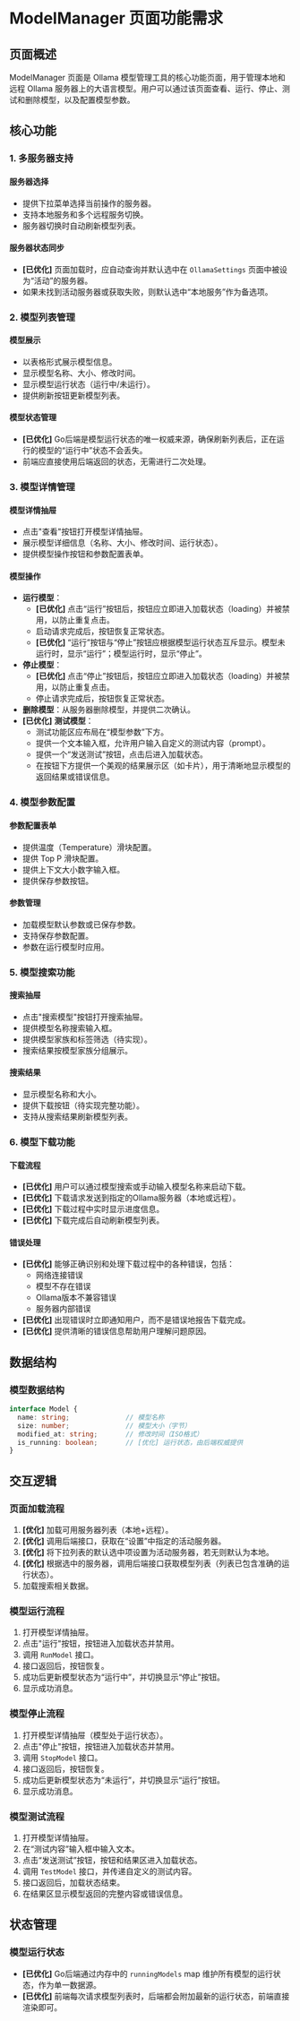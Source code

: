 # ModelManager 页面功能需求

## 页面概述

ModelManager 页面是 Ollama 模型管理工具的核心功能页面，用于管理本地和远程 Ollama 服务器上的大语言模型。用户可以通过该页面查看、运行、停止、测试和删除模型，以及配置模型参数。

## 核心功能

### 1. 多服务器支持

#### 服务器选择
- 提供下拉菜单选择当前操作的服务器。
- 支持本地服务和多个远程服务切换。
- 服务器切换时自动刷新模型列表。

#### 服务器状态同步
- **[已优化]** 页面加载时，应自动查询并默认选中在 `OllamaSettings` 页面中被设为“活动”的服务器。
- 如果未找到活动服务器或获取失败，则默认选中“本地服务”作为备选项。

### 2. 模型列表管理

#### 模型展示
- 以表格形式展示模型信息。
- 显示模型名称、大小、修改时间。
- 显示模型运行状态（运行中/未运行）。
- 提供刷新按钮更新模型列表。

#### 模型状态管理
- **[已优化]** Go后端是模型运行状态的唯一权威来源，确保刷新列表后，正在运行的模型的“运行中”状态不会丢失。
- 前端应直接使用后端返回的状态，无需进行二次处理。

### 3. 模型详情管理

#### 模型详情抽屉
- 点击"查看"按钮打开模型详情抽屉。
- 展示模型详细信息（名称、大小、修改时间、运行状态）。
- 提供模型操作按钮和参数配置表单。

#### 模型操作
- **运行模型**：
  - **[已优化]** 点击“运行”按钮后，按钮应立即进入加载状态（loading）并被禁用，以防止重复点击。
  - 启动请求完成后，按钮恢复正常状态。
  - **[已优化]** “运行”按钮与“停止”按钮应根据模型运行状态互斥显示。模型未运行时，显示“运行”；模型运行时，显示“停止”。
- **停止模型**：
  - **[已优化]** 点击“停止”按钮后，按钮应立即进入加载状态（loading）并被禁用，以防止重复点击。
  - 停止请求完成后，按钮恢复正常状态。
- **删除模型**：从服务器删除模型，并提供二次确认。
- **[已优化]** **测试模型**：
  - 测试功能区应布局在“模型参数”下方。
  - 提供一个文本输入框，允许用户输入自定义的测试内容（prompt）。
  - 提供一个“发送测试”按钮，点击后进入加载状态。
  - 在按钮下方提供一个美观的结果展示区（如卡片），用于清晰地显示模型的返回结果或错误信息。

### 4. 模型参数配置

#### 参数配置表单
- 提供温度（Temperature）滑块配置。
- 提供 Top P 滑块配置。
- 提供上下文大小数字输入框。
- 提供保存参数按钮。

#### 参数管理
- 加载模型默认参数或已保存参数。
- 支持保存参数配置。
- 参数在运行模型时应用。

### 5. 模型搜索功能

#### 搜索抽屉
- 点击"搜索模型"按钮打开搜索抽屉。
- 提供模型名称搜索输入框。
- 提供模型家族和标签筛选（待实现）。
- 搜索结果按模型家族分组展示。

#### 搜索结果
- 显示模型名称和大小。
- 提供下载按钮（待实现完整功能）。
- 支持从搜索结果刷新模型列表。

### 6. 模型下载功能

#### 下载流程
- **[已优化]** 用户可以通过模型搜索或手动输入模型名称来启动下载。
- **[已优化]** 下载请求发送到指定的Ollama服务器（本地或远程）。
- **[已优化]** 下载过程中实时显示进度信息。
- **[已优化]** 下载完成后自动刷新模型列表。

#### 错误处理
- **[已优化]** 能够正确识别和处理下载过程中的各种错误，包括：
  - 网络连接错误
  - 模型不存在错误
  - Ollama版本不兼容错误
  - 服务器内部错误
- **[已优化]** 出现错误时立即通知用户，而不是错误地报告下载完成。
- **[已优化]** 提供清晰的错误信息帮助用户理解问题原因。

## 数据结构

### 模型数据结构

```typescript
interface Model {
  name: string;              // 模型名称
  size: number;              // 模型大小（字节）
  modified_at: string;       // 修改时间（ISO格式）
  is_running: boolean;       // [优化] 运行状态，由后端权威提供
}
```

## 交互逻辑

### 页面加载流程
1. **[优化]** 加载可用服务器列表（本地+远程）。
2. **[优化]** 调用后端接口，获取在“设置”中指定的活动服务器。
3. **[优化]** 将下拉列表的默认选中项设置为活动服务器，若无则默认为本地。
4. **[优化]** 根据选中的服务器，调用后端接口获取模型列表（列表已包含准确的运行状态）。
5. 加载搜索相关数据。

### 模型运行流程
1. 打开模型详情抽屉。
2. 点击"运行"按钮，按钮进入加载状态并禁用。
3. 调用 `RunModel` 接口。
4. 接口返回后，按钮恢复。
5. 成功后更新模型状态为“运行中”，并切换显示“停止”按钮。
6. 显示成功消息。

### 模型停止流程
1. 打开模型详情抽屉（模型处于运行状态）。
2. 点击"停止"按钮，按钮进入加载状态并禁用。
3. 调用 `StopModel` 接口。
4. 接口返回后，按钮恢复。
5. 成功后更新模型状态为“未运行”，并切换显示“运行”按钮。
6. 显示成功消息。

### 模型测试流程
1. 打开模型详情抽屉。
2. 在“测试内容”输入框中输入文本。
3. 点击“发送测试”按钮，按钮和结果区进入加载状态。
4. 调用 `TestModel` 接口，并传递自定义的测试内容。
5. 接口返回后，加载状态结束。
6. 在结果区显示模型返回的完整内容或错误信息。

## 状态管理

### 模型运行状态
- **[已优化]** Go后端通过内存中的 `runningModels` map 维护所有模型的运行状态，作为单一数据源。
- **[已优化]** 前端每次请求模型列表时，后端都会附加最新的运行状态，前端直接渲染即可。
